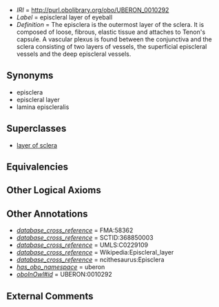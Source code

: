  * *IRI* = http://purl.obolibrary.org/obo/UBERON_0010292
 * *Label* = episcleral layer of eyeball
 * *Definition* = The episclera is the outermost layer of the sclera. It is composed of loose, fibrous, elastic tissue and attaches to Tenon's capsule. A vascular plexus is found between the conjunctiva and the sclera consisting of two layers of vessels, the superficial episcleral vessels and the deep episcleral vessels.

## Synonyms

 * episclera
 * episcleral layer
 * lamina episcleralis

## Superclasses

 * [layer of sclera](../../UBERON/91/UBERON_0010291.md)

## Equivalencies


## Other Logical Axioms


## Other Annotations

 * *[database_cross_reference](../../ef/oboInOwl#hasDbXref.md)* = FMA:58362
 * *[database_cross_reference](../../ef/oboInOwl#hasDbXref.md)* = SCTID:368850003
 * *[database_cross_reference](../../ef/oboInOwl#hasDbXref.md)* = UMLS:C0229109
 * *[database_cross_reference](../../ef/oboInOwl#hasDbXref.md)* = Wikipedia:Episcleral_layer
 * *[database_cross_reference](../../ef/oboInOwl#hasDbXref.md)* = ncithesaurus:Episclera
 * *[has_obo_namespace](../../ce/oboInOwl#hasOBONamespace.md)* = uberon
 * *[oboInOwl#id](../../id/oboInOwl#id.md)* = UBERON:0010292

## External Comments

